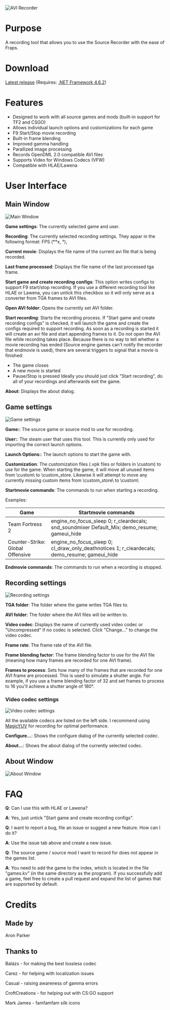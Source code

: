 ![AVI Recorder](images/logo.png)

# Purpose
A recording tool that allows you to use the Source Recorder with the ease of Fraps.

# Download
[Latest release](https://github.com/AronParker/AviRecorder/releases) (Requires: [.NET Framework 4.6.2](https://www.microsoft.com/en-us/download/details.aspx?id=53345))

# Features
- Designed to work with all source games and mods (built-in support for TF2 and CSGO)
- Allows individual launch options and customizations for each game
- F9 Start/Stop movie recording
- Built-in frame blending
- Improved gamma handling
- Parallized image processing
- Records OpenDML 2.0 compatible AVI files
- Supports Video for Windows Codecs (VFW)
- Compatible with HLAE/Lawena

# User Interface
## Main Window
![Main Window](images/main.png)

**Game settings**: The currently selected game and user.

**Recording**: The currently selected recording settings. They appar in the following format: *<fps>* FPS (*<frame-blending-factor>*x, <shutter-angle>°), <video-compressor>

**Current movie**: Displays the file name of the current avi file that is being recorded.

**Last frame processed**: Displays the file name of the last processed tga frame.

**Start game and create recording configs**: This option writes configs to support F9 start/stop recording. If you use a different recording tool like HLAE or Lawena, you can untick this checkbox so it will only serve as a converter from TGA frames to AVI files.

**Open AVI folder**: Opens the currently set AVI folder.

**Start recording**: Starts the recording process. If "Start game and create recording configs" is checked, it will launch the game and create the configs required to support recording. As soon as a recording is started it will create an avi file and start appending frames to it. Do not open the AVI file while recording takes place. Because there is no way to tell whether a movie recording has ended (Source engine games can't notify the recorder that endmovie is used), there are several triggers to signal that a movie is finished:
* The game closes
* A new movie is started
* Pause/Stop is pressed
Ideally you should just click "Start recording", do all of your recordings and afterwards exit the game.

**About**: Displays the about dialog.

## Game settings
![Game settings](images/game-settings.png)

**Game:**: The source game or source mod to use for recording.

**User:**: The steam user that uses this tool. This is currently only used for importing the correct launch options.

**Launch Options:**: The launch options to start the game with.

**Customization**: The customization files (.vpk files or folders in \custom) to use for the game. When starting the game, it will move all unused items from <gameDir>\custom\ to <gameDir>\custom_store. Likewise it will attempt to move any currently missing custom items from <gameDir>\custom_store\ to <gameDir>\custom\

**Startmovie commands**: The commands to run when starting a recording.

Examples:

| Game                             | Startmovie commands                                                                           |
| -------------------------------- | --------------------------------------------------------------------------------------------- |
| Team Fortress 2                  | engine_no_focus_sleep 0; r_cleardecals; snd_soundmixer Default_Mix; demo_resume; gameui_hide  |
| Counter-Strike: Global Offensive | engine_no_focus_sleep 0; cl_draw_only_deathnotices 1; r_cleardecals; demo_resume; gameui_hide |

**Endmovie commands**: The commands to run when a recording is stopped.

## Recording settings
![Recording settings](images/recording-settings.png)

**TGA folder**: The folder where the game writes TGA files to.

**AVI folder**: The folder where the AVI files will be written to.

**Video codec**: Displays the name of currently used video codec or "Uncompressed" if no codec is selected. Click "Change..." to change the video codec.

**Frame rate**: The frame rate of the AVI file.

**Frame blending factor**: The frame blending factor to use for the AVI file (meaning how many frames are recorded for one AVI frame).

**Frames to process**: Sets how many of the frames that are recorded for one AVI frame are processed. This is used to simulate a shutter angle. For example, if you use a frame blending factor of 32 and set frames to process to 16 you'll achieve a shutter angle of 180°.

### Video codec settings
![Video codec settings](images/recording-settings-codec.png)

All the available codecs are listed on the left side. I recommend using [MagicYUV](https://www.magicyuv.com/) for recording for optimal performance.

**Configure...**: Shows the configure dialog of the currently selected codec.

**About...**: Shows the about dialog of the currently selected codec.

## About Window
![About Window](images/about.png)

# FAQ
**Q**: Can I use this with HLAE or Lawena?

**A**: Yes, just untick "Start game and create recording configs".

**Q**: I want to report a bug, file an issue or suggest a new feature. How can I do it?

**A**: Use the issue tab above and create a new issue.

**Q**: The source game / source mod I want to record for does not appear in the games list.

**A**: You need to add the game to the index, which is located in the file "games.kv" (in the same directory as the program). If you successfully add a game, feel free to create a pull request and expand the list of games that are supported by default.

# Credits

## Made by
Aron Parker

## Thanks to
Balázs - for making the best lossless codec

Carez - for helping with localization issues

Casual - raising awareness of gamma errors

CroftCreations - for helping out with CS:GO support

Mark James - famfamfam silk icons
